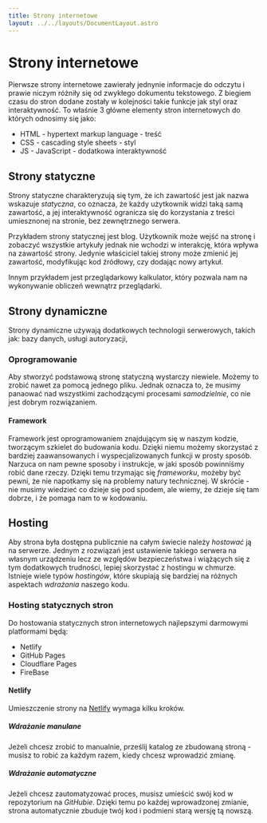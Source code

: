 ```yaml
---
title: Strony internetowe
layout: ../../layouts/DocumentLayout.astro
---
```


# Strony internetowe

Pierwsze strony internetowe zawierały jednynie informacje do odczytu i prawie niczym różniły się od zwykłego dokumentu tekstowego. Z biegiem czasu do stron dodane zostały w kolejności takie funkcje jak styl oraz interaktywność. To właśnie 3 główne elementy stron internetowych do których odnosimy się jako:
- HTML - hypertext markup language - treść
- CSS - cascading style sheets - styl
- JS - JavaScript - dodatkowa interaktywność

## Strony statyczne

Strony statyczne charakteryzują się tym, że ich zawartość jest jak nazwa wskazuje *statyczna*, co oznacza, że każdy użytkownik widzi taką samą zawartość, a jej interaktywność ogranicza się do korzystania z treści umiesznonej na stronie, bez zewnętrznego serwera.

Przykładem strony statycznej jest blog. Użytkownik może wejść na stronę i zobaczyć wszystkie artykuły jednak nie wchodzi w interakcję, która wpływa na zawartość strony. Jedynie właściciel takiej strony może zmienić jej zawartość, modyfikując kod źródłowy, czy dodając nowy artykuł.

Innym przykładem jest przeglądarkowy kalkulator, który pozwala nam na wykonywanie obliczeń wewnątrz przeglądarki.

## Strony dynamiczne

Strony dynamiczne używają dodatkowych technologii serwerowych, takich jak: bazy danych, usługi autoryzacji,

### Oprogramowanie

Aby stworzyć podstawową stronę statyczną wystarczy niewiele. Możemy to zrobić nawet za pomocą jednego pliku. Jednak oznacza to, że musimy panaować nad wszystkimi zachodzącymi procesami *samodzielnie*, co nie jest dobrym rozwiązaniem.

#### Framework

Framework jest oprogramowaniem znajdującym się w naszym kodzie, tworzącym szkielet do budowania kodu. Dzięki niemu możemy skorzystać z bardziej zaawansowanych i wyspecjalizowanych funkcji w prosty sposób. Narzuca on nam pewne sposoby i instrukcje, w jaki sposób powinniśmy robić dane rzeczy. Dzięki temu trzymając się *frameworku*, możeby być pewni, że nie napotkamy się na problemy natury technicznej. W skrócie - nie musimy wiedzieć co dzieje się pod spodem, ale wiemy, że dzieje się tam dobrze, i że pomaga nam to w kodowaniu.

## Hosting

Aby strona była dostępna publicznie na całym świecie należy *hostować* ją na serwerze. Jednym z rozwiązań jest ustawienie takiego serwera na własnym urządzeniu lecz ze względów bezpieczeństwa i wiążących się z tym dodatkowych trudności, lepiej skorzystać z hostingu w chmurze. Istnieje wiele typów *hostingów*, które skupiają się bardziej na różnych aspektach *wdrażania* naszego kodu.

### Hosting statycznych stron

Do hostowania statycznych stron internetowych najlepszymi darmowymi platformami będą:
- Netlify
- GitHub Pages
- Cloudflare Pages
- FireBase

#### Netlify

Umieszczenie strony na [Netlify](https://www.netlify.com/) wymaga kilku kroków. 

##### Wdrażanie manulane

Jeżeli chcesz zrobić to manualnie, prześlij katalog ze zbudowaną stroną - musisz to robić za każdym razem, kiedy chcesz wprowadzić zmianę.


##### Wdrażanie automatyczne

Jeżeli chcesz zautomatyzować proces, musisz umieścić swój kod w repozytorium na *GitHubie*. Dzięki temu po każdej wprowadzonej zmianie, strona automatycznie zbuduje twój kod i podmieni starą wersję tą nowszą.
